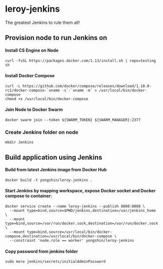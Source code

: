# leroy-jenkins

The greatest Jenkins to rule them all!

## Provision node to run Jenkins on

#### Install CS Engine on Node
```
curl -fsSL https://packages.docker.com/1.13/install.sh | repo=testing sh
```

#### Install Docker Compose
```
curl -L https://github.com/docker/compose/releases/download/1.10.0-rc1/docker-compose-`uname -s`-`uname -m` > /usr/local/bin/docker-compose
chmod +x /usr/local/bin/docker-compose
```

#### Join Node to Docker Swarm
```
docker swarm join --token ${SWARM_TOKEN} ${SWARM_MANAGER}:2377
```

### Create Jenkins folder on node
```
mkdir Jenkins
```

## Build application using Jenkins

#### Build from latest Jenkins image from Docker Hub

```
docker build -t yongshin/leroy-jenkins .
```

#### Start Jenkins by mapping workspace, expose Docker socket and Docker compose to container:

```
docker service create --name leroy-jenkins --publish 8080:8080 \
  --mount type=bind,source=$PWD/jenkins,destination=/var/jenkins_home \
  --mount type=bind,source=/var/run/docker.sock,destination=/var/run/docker.sock \
  --mount type=bind,source=/usr/local/bin/docker-compose,destination=/usr/local/bin/docker-compose \
  --constraint 'node.role == worker' yongshin/leroy-jenkins
```

#### Copy password from jenkins folder

```
sudo more jenkins/secrets/initialAdminPassword
```
